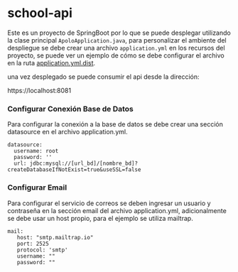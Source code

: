 # school-api

Este es un proyecto de SpringBoot por lo que se puede desplegar utilizando la clase principal `ApoloApplication.java`,  para personalizar el ambiente del despliegue se debe crear una archivo `application.yml` en los recursos del proyecto, se puede ver un ejemplo de cómo se debe configurar el archivo en la ruta [application.yml.dist](src/main/resources/application.yml.dist).


una vez desplegado se puede consumir el api desde la dirección:


https://localhost:8081

### Configurar Conexión Base de Datos

Para configurar la conexión a la base de datos se debe crear una sección datasource en el archivo application.yml.
```
datasource:  
  username: root  
  password: ''  
  url: jdbc:mysql://[url_bd]/[nombre_bd]?createDatabaseIfNotExist=true&useSSL=false
```

### Configurar Email
Para configurar el servicio de correos se deben ingresar un usuario y contraseña en la sección email del archivo application.yml, adicionalmente se debe usar un host propio, para el ejemplo se utiliza mailtrap.
```
mail:  
   host: "smtp.mailtrap.io"  
   port: 2525  
   protocol: 'smtp'  
   username: ""  
   password: ""
```
